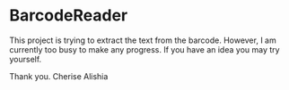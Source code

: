 # BarcodeReader
This project is trying to extract the text from the barcode.
However, I am currently too busy to make any progress. If you have an idea you may try yourself.

Thank you.
Cherise Alishia
